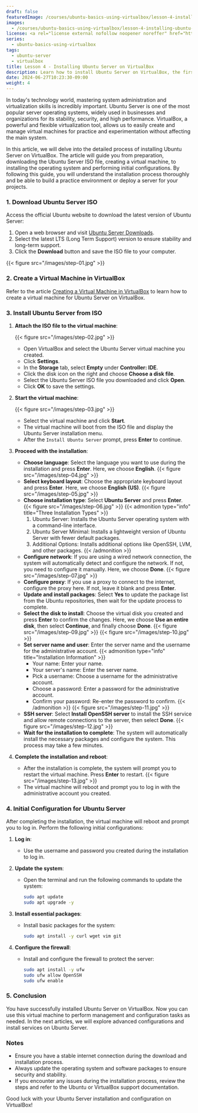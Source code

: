 ```yaml
---
draft: false
featuredImage: /courses/ubuntu-basics-using-virtualbox/lesson-4-installing-ubuntu-server-on-virtualbox.webp
images:
  - /courses/ubuntu-basics-using-virtualbox/lesson-4-installing-ubuntu-server-on-virtualbox.webp
license: <a rel="license external nofollow noopener noreffer" href="https://creativecommons.org/licenses/by-nc/4.0/" target="_blank">CC BY-NC 4.0</a>
series:
  - ubuntu-basics-using-virtualbox
tags:
  - ubuntu-server
  - virtualbox
title: Lesson 4 - Installing Ubuntu Server on VirtualBox
description: Learn how to install Ubuntu Server on VirtualBox, the first step to creating a virtual server on your personal computer.
date: 2024-06-27T10:23:30-09:00
weight: 4
---
```


In today's technology world, mastering system administration and virtualization skills is incredibly important. Ubuntu Server is one of the most popular server operating systems, widely used in businesses and organizations for its stability, security, and high performance. VirtualBox, a powerful and flexible virtualization tool, allows us to easily create and manage virtual machines for practice and experimentation without affecting the main system.

In this article, we will delve into the detailed process of installing Ubuntu Server on VirtualBox. The article will guide you from preparation, downloading the Ubuntu Server ISO file, creating a virtual machine, to installing the operating system and performing initial configurations. By following this guide, you will understand the installation process thoroughly and be able to build a practice environment or deploy a server for your projects.

### 1. Download Ubuntu Server ISO

Access the official Ubuntu website to download the latest version of Ubuntu Server:

1. Open a web browser and visit [Ubuntu Server Downloads](https://ubuntu.com/download/server).
2. Select the latest LTS (Long Term Support) version to ensure stability and long-term support.
3. Click the **Download** button and save the ISO file to your computer.

{{< figure src="/images/step-01.jpg" >}}

### 2. Create a Virtual Machine in VirtualBox

Refer to the article [Creating a Virtual Machine in VirtualBox](/courses/ubuntu-basics-using-virtualbox/lesson-3-creating-a-virtual-machine-in-virtualbox) to learn how to create a virtual machine for Ubuntu Server on VirtualBox.

### 3. Install Ubuntu Server from ISO

1. **Attach the ISO file to the virtual machine**:

    {{< figure src="/images/step-02.jpg" >}}

   - Open VirtualBox and select the Ubuntu Server virtual machine you created.
   - Click **Settings**.
   - In the **Storage** tab, select **Empty** under **Controller: IDE**.
   - Click the disk icon on the right and choose **Choose a disk file**.
   - Select the Ubuntu Server ISO file you downloaded and click **Open**.
   - Click **OK** to save the settings.

2. **Start the virtual machine**:

   {{< figure src="/images/step-03.jpg" >}}

   - Select the virtual machine and click **Start**.
   - The virtual machine will boot from the ISO file and display the Ubuntu Server installation menu.
   - After the `Install Ubuntu Server` prompt, press **Enter** to continue.

3. **Proceed with the installation**:
   - **Choose language**: Select the language you want to use during the installation and press **Enter**. Here, we choose **English**.
    {{< figure src="/images/step-04.jpg" >}}
   - **Select keyboard layout**: Choose the appropriate keyboard layout and press **Enter**. Here, we choose **English (US)**.
    {{< figure src="/images/step-05.jpg" >}}
   - **Choose installation type**: Select **Ubuntu Server** and press **Enter**.
    {{< figure src="/images/step-06.jpg" >}}
    {{< admonition type="info" title="Three Installation Types" >}}
       1. Ubuntu Server: Installs the Ubuntu Server operating system with a command-line interface.
       2. Ubuntu Server Minimal: Installs a lightweight version of Ubuntu Server with fewer default packages.
       3. Additional Options: Installs additional options like OpenSSH, LVM, and other packages.
    {{< /admonition >}}
   - **Configure network**: If you are using a wired network connection, the system will automatically detect and configure the network. If not, you need to configure it manually. Here, we choose **Done**.
    {{< figure src="/images/step-07.jpg" >}}
   - **Configure proxy**: If you use a proxy to connect to the internet, configure the proxy here. If not, leave it blank and press **Enter**.
   - **Update and install packages**: Select **Yes** to update the package list from the Ubuntu repositories, then wait for the update process to complete.
   - **Select the disk to install**: Choose the virtual disk you created and press **Enter** to confirm the changes. Here, we choose **Use an entire disk**, then select **Continue**, and finally choose **Done**.
    {{< figure src="/images/step-09.jpg" >}}
    {{< figure src="/images/step-10.jpg" >}}
   - **Set server name and user**: Enter the server name and the username for the administrative account.
    {{< admonition type="info" title="Installation Information" >}}
     - Your name: Enter your name.
     - Your server's name: Enter the server name.
     - Pick a username: Choose a username for the administrative account.
     - Choose a password: Enter a password for the administrative account.
     - Confirm your password: Re-enter the password to confirm.
    {{< /admonition >}}
    {{< figure src="/images/step-11.jpg" >}}
   - **SSH server**: Select **Install OpenSSH server** to install the SSH service and allow remote connections to the server, then select **Done**.
    {{< figure src="/images/step-12.jpg" >}}
   - **Wait for the installation to complete**: The system will automatically install the necessary packages and configure the system. This process may take a few minutes.

4. **Complete the installation and reboot**:
   - After the installation is complete, the system will prompt you to restart the virtual machine. Press **Enter** to restart.
    {{< figure src="/images/step-13.jpg" >}}
   - The virtual machine will reboot and prompt you to log in with the administrative account you created.

### 4. Initial Configuration for Ubuntu Server

After completing the installation, the virtual machine will reboot and prompt you to log in. Perform the following initial configurations:

1. **Log in**:
   - Use the username and password you created during the installation to log in.

2. **Update the system**:
   - Open the terminal and run the following commands to update the system:

     ```bash
     sudo apt update
     sudo apt upgrade -y
     ```

3. **Install essential packages**:
   - Install basic packages for the system:

     ```bash
     sudo apt install -y curl wget vim git
     ```

4. **Configure the firewall**:
   - Install and configure the firewall to protect the server:

     ```bash
     sudo apt install -y ufw
     sudo ufw allow OpenSSH
     sudo ufw enable
     ```

### 5. Conclusion

You have successfully installed Ubuntu Server on VirtualBox. Now you can use this virtual machine to perform management and configuration tasks as needed. In the next articles, we will explore advanced configurations and install services on Ubuntu Server.

### Notes

- Ensure you have a stable internet connection during the download and installation process.
- Always update the operating system and software packages to ensure security and stability.
- If you encounter any issues during the installation process, review the steps and refer to the Ubuntu or VirtualBox support documentation.

Good luck with your Ubuntu Server installation and configuration on VirtualBox!